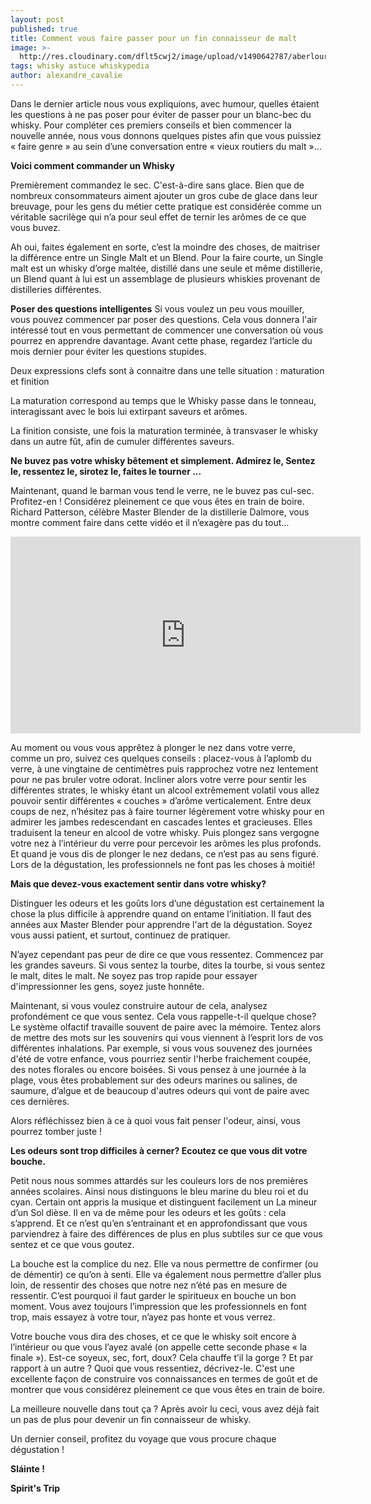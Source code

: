 ```yaml
---
layout: post
published: true
title: Comment vous faire passer pour un fin connaisseur de malt
image: >-
  http://res.cloudinary.com/dflt5cwj2/image/upload/v1490642787/aberlour_c0cyv7.jpg
tags: whisky astuce whiskypedia
author: alexandre_cavalie
---
```

Dans le dernier article nous vous expliquions, avec humour, quelles étaient les questions à ne pas poser pour éviter de passer pour un blanc-bec du whisky. Pour compléter ces premiers conseils et bien commencer la nouvelle année, nous vous donnons quelques pistes afin que vous puissiez « faire genre » au sein d’une conversation entre « vieux routiers du malt »…


**Voici comment commander un Whisky**

Premièrement commandez le sec. C'est-à-dire sans glace. Bien que de nombreux consommateurs aiment ajouter un gros cube de glace dans leur breuvage, pour les gens du métier cette pratique est considérée comme un véritable sacrilège qui n’a pour seul effet de ternir les arômes de ce que vous buvez.

Ah oui, faites également en sorte, c’est la moindre des choses, de maitriser la différence entre un Single Malt et un Blend. Pour la faire courte, un Single malt est un whisky d’orge maltée, distillé dans une seule et même distillerie, un Blend quant à lui est un assemblage de plusieurs whiskies provenant de distilleries différentes.


**Poser des questions intelligentes**
Si vous voulez un peu vous mouiller, vous pouvez commencer par poser des questions. Cela vous donnera l'air intéressé tout en vous permettant de commencer une conversation où vous pourrez en apprendre davantage.
Avant cette phase, regardez l’article du mois dernier pour éviter les questions stupides.

Deux expressions clefs sont à connaitre dans une telle situation : maturation et finition

La maturation correspond au temps que le Whisky passe dans le tonneau, interagissant avec le bois lui extirpant saveurs et arômes.

La finition consiste, une fois la maturation terminée, à transvaser le whisky dans un autre fût, afin de cumuler différentes saveurs.

**Ne buvez pas votre whisky bêtement et simplement. Admirez le, Sentez le, ressentez le, sirotez le, faites le tourner ...**

Maintenant, quand le barman vous tend le verre, ne le buvez pas cul-sec. Profitez-en ! Considérez pleinement ce que vous êtes en train de boire.
Richard Patterson, célèbre Master Blender de la distillerie Dalmore, vous montre comment faire dans cette vidéo et il n’exagère pas du tout…

<iframe class= "text-center" width="560" height="315" src="https://www.youtube.com/embed/YVG1U-faqHY" frameborder="0" allowfullscreen></iframe>

Au moment ou vous vous apprêtez à plonger le nez dans votre verre, comme un pro, suivez ces quelques conseils :
placez-vous à l’aplomb du verre, à une vingtaine de centimètres puis rapprochez votre nez lentement pour ne pas bruler votre odorat. Incliner alors votre verre pour sentir les différentes strates, le whisky étant un alcool extrêmement volatil vous allez pouvoir sentir différentes « couches » d’arôme verticalement.
Entre deux coups de nez, n’hésitez pas à faire tourner légèrement votre whisky pour en admirer les jambes redescendant en cascades lentes et gracieuses. Elles traduisent la teneur en alcool de votre whisky.
Puis plongez sans vergogne votre nez à l’intérieur du verre pour percevoir les arômes les plus profonds. Et quand je vous dis de plonger le nez dedans, ce n’est pas au sens figuré. Lors de la dégustation, les professionnels ne font pas les choses à moitié!


**Mais que devez-vous exactement sentir dans votre whisky?**

Distinguer les odeurs et les goûts lors d’une dégustation est certainement la chose la plus difficile à apprendre quand on entame l’initiation. Il faut des années aux Master Blender pour apprendre l'art de la dégustation. Soyez vous aussi patient, et surtout, continuez de pratiquer.

N’ayez cependant pas peur de dire ce que vous ressentez. Commencez par les grandes saveurs. Si vous sentez la tourbe, dites la tourbe, si vous sentez le malt, dites le malt. Ne soyez pas trop rapide pour essayer d'impressionner les gens, soyez juste honnête.

Maintenant, si vous voulez construire autour de cela, analysez profondément ce que vous sentez.
Cela vous rappelle-t-il quelque chose?
Le système olfactif travaille souvent de paire avec la mémoire. Tentez alors de mettre des mots sur les souvenirs qui vous viennent à l’esprit lors de vos différentes inhalations.
Par exemple, si vous vous souvenez des journées d'été de votre enfance, vous pourriez sentir l'herbe fraichement coupée, des notes florales ou encore boisées.
Si vous pensez à une journée à la plage, vous êtes probablement sur des odeurs marines ou salines, de saumure, d’algue et de beaucoup d'autres odeurs qui vont de paire avec ces dernières.

Alors réfléchissez bien à ce à quoi vous fait penser l'odeur, ainsi, vous pourrez tomber juste !


**Les odeurs sont trop difficiles à cerner? Ecoutez ce que vous dit votre bouche.**

Petit nous nous sommes attardés sur les couleurs lors de nos premières années scolaires. Ainsi nous distinguons le bleu marine du bleu roi et du cyan. Certain ont appris la musique et distinguent facilement un La mineur d’un Sol dièse. Il en va de même pour les odeurs et les goûts : cela s’apprend.  Et ce n’est qu’en s’entrainant et en approfondissant que vous parviendrez à faire des différences de plus en plus subtiles sur ce que vous sentez et ce que vous goutez.

La bouche est la complice du nez. Elle va nous permettre de confirmer (ou de démentir) ce qu’on à senti. Elle va également nous permettre d’aller plus loin, de ressentir des choses que notre nez n’été pas en mesure de ressentir. C’est pourquoi il faut garder le spiritueux en bouche un bon moment. Vous avez toujours l’impression que les professionnels en font trop, mais essayez à votre tour, n’ayez pas honte et vous verrez.

Votre bouche vous dira des choses, et ce que le whisky soit encore à l’intérieur ou que vous l’ayez avalé (on appelle cette seconde phase « la finale »).
Est-ce soyeux, sec, fort, doux? Cela chauffe t’il la gorge ? Et par rapport à un autre ?
Quoi que vous ressentiez, décrivez-le. C'est une excellente façon de construire vos connaissances en termes de goût et de montrer que vous considérez pleinement ce que vous êtes en train de boire.

La meilleure nouvelle dans tout ça ? Après avoir lu ceci, vous avez déjà fait un pas de plus pour devenir un fin connaisseur de whisky.


Un dernier conseil, profitez du voyage que vous procure chaque dégustation !


**Sláinte !**

**Spirit's Trip**
